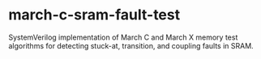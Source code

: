 # march-c-sram-fault-test
SystemVerilog implementation of March C and March X memory test algorithms for detecting stuck-at, transition, and coupling faults in SRAM. 
